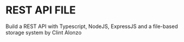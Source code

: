 # REST API FILE 

Build a REST API with Typescript, NodeJS, ExpressJS and a file-based storage system by Clint Alonzo

